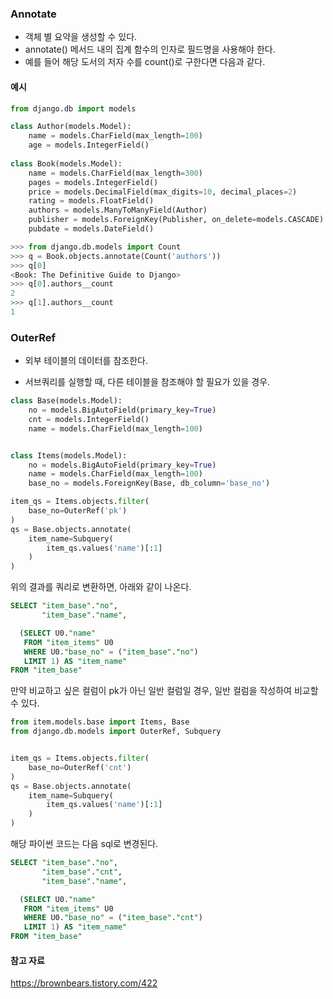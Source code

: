 
### Annotate

- 객체 별 요약을 생성할 수 있다.
- annotate() 메서드 내의 집계 함수의 인자로 필드명을 사용해야 한다.
- 예를 들어 해당 도서의 저자 수를 count()로 구한다면 다음과 같다.

#### 예시
```python
from django.db import models

class Author(models.Model):
    name = models.CharField(max_length=100)
    age = models.IntegerField()
    
class Book(models.Model):
    name = models.CharField(max_length=300)
    pages = models.IntegerField()
    price = models.DecimalField(max_digits=10, decimal_places=2)
    rating = models.FloatField()
    authors = models.ManyToManyField(Author)
    publisher = models.ForeignKey(Publisher, on_delete=models.CASCADE)
    pubdate = models.DateField()
```

```python
>>> from django.db.models import Count
>>> q = Book.objects.annotate(Count('authors'))
>>> q[0]
<Book: The Definitive Guide to Django>
>>> q[0].authors__count
2
>>> q[1].authors__count
1
```

### OuterRef

- 외부 테이블의 데이터를 참조한다.

- 서브쿼리를 실행할 때, 다른 테이블을 참조해야 할 필요가 있을 경우. 

```python
class Base(models.Model):
    no = models.BigAutoField(primary_key=True)
	cnt = models.IntegerField()
    name = models.CharField(max_length=100)


class Items(models.Model):
    no = models.BigAutoField(primary_key=True)
    name = models.CharField(max_length=100)
    base_no = models.ForeignKey(Base, db_column='base_no')
```

```python
item_qs = Items.objects.filter(
    base_no=OuterRef('pk')
)
qs = Base.objects.annotate(
    item_name=Subquery(
        item_qs.values('name')[:1]
    )
)
```

위의 결과를 쿼리로 변환하면, 아래와 같이 나온다.
```sql
SELECT "item_base"."no",
       "item_base"."name",

  (SELECT U0."name"
   FROM "item_items" U0
   WHERE U0."base_no" = ("item_base"."no")
   LIMIT 1) AS "item_name"
FROM "item_base"
```

만약 비교하고 싶은 컬럼이 pk가 아닌 일반 컬럼일 경우, 일반 컬럼을 작성하여 비교할 수 있다.

```python
from item.models.base import Items, Base
from django.db.models import OuterRef, Subquery


item_qs = Items.objects.filter(
    base_no=OuterRef('cnt')
)
qs = Base.objects.annotate(
    item_name=Subquery(
        item_qs.values('name')[:1]
    )
)
```

해당 파이썬 코드는 다음 sql로 변경된다.
```sql
SELECT "item_base"."no",
       "item_base"."cnt",
       "item_base"."name",

  (SELECT U0."name"
   FROM "item_items" U0
   WHERE U0."base_no" = ("item_base"."cnt")
   LIMIT 1) AS "item_name"
FROM "item_base"
```

#### 참고 자료 
https://brownbears.tistory.com/422
